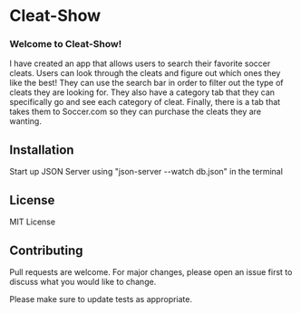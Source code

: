 # Cleat-Show

### Welcome to Cleat-Show!
I have created an app that allows users to search their favorite soccer cleats. Users can look through the cleats and figure out which ones they like the best! They can use the search bar in order to filter out the type of cleats they are looking for. They also have a category tab that they can specifically go and see each category of cleat. Finally, there is a tab that takes them to Soccer.com so they can purchase the cleats they are wanting. 

## Installation
Start up JSON Server using "json-server --watch db.json" in the terminal

## License
MIT License

## Contributing
Pull requests are welcome. For major changes, please open an issue first to discuss what you would like to change.

Please make sure to update tests as appropriate.